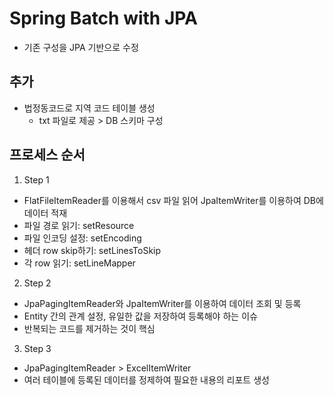 # Spring Batch with JPA

- 기존 구성을 JPA 기반으로 수정

## 추가
- 법정동코드로 지역 코드 테이블 생성
    - txt 파일로 제공 > DB 스키마 구성

## 프로세스 순서
1. Step 1
  - FlatFileItemReader를 이용해서 csv 파일 읽어 JpaItemWriter를 이용하여 DB에 데이터 적재 
  - 파일 경로 읽기: setResource
  - 파일 인코딩 설정: setEncoding
  - 헤더 row skip하기: setLinesToSkip
  - 각 row 읽기: setLineMapper

2. Step 2
  - JpaPagingItemReader와 JpaItemWriter를 이용하여 데이터 조회 및 등록
  - Entity 간의 관계 설정, 유일한 값을 저장하여 등록해야 하는 이슈
  - 반복되는 코드를 제거하는 것이 핵심

3. Step 3
  - JpaPagingItemReader > ExcelItemWriter
  - 여러 테이블에 등록된 데이터를 정제하여 필요한 내용의 리포트 생성  
